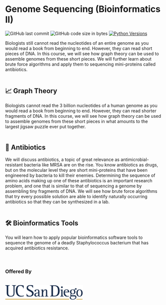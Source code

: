 # Genome Sequencing (Bioinformatics II)
![GitHub last commit](https://img.shields.io/github/last-commit/Bioinformatics-Specialization/Bioinformatics-2?style=flat)
![GitHub code size in bytes](https://img.shields.io/github/languages/code-size/Bioinformatics-Specialization/Bioinformatics-2)
[![Python Versions](https://img.shields.io/pypi/pyversions/yt2mp3.svg)](https://pypi.python.org/pypi/yt2mp3/)


Biologists still cannot read the nucleotides of an entire genome as you would read a book from beginning to end. However, they can read short pieces of DNA. In this course, we will see how graph theory can be used to assemble genomes from these short pieces. We will further learn about brute force algorithms and apply them to sequencing mini-proteins called antibiotics. 
<br><br>
<h2>📈 Graph Theory</h2>
Biologists cannot read the 3 billion nucleotides of a human genome as you would read a book from beginning to end.  However, they can read shorter fragments of DNA. In this course, we will see how graph theory can be used to assemble genomes from these short pieces in what amounts to the largest jigsaw puzzle ever put together.
<br><br>
<h2>💊 Antibiotics</h2>
We will discuss antibiotics, a topic of great relevance as antimicrobial-resistant bacteria like MRSA are on the rise.  You know antibiotics as drugs, but on the molecular level they are short mini-proteins that have been engineered by bacteria to kill their enemies.  Determining the sequence of amino acids making up one of these antibiotics is an important research problem, and one that is similar to that of sequencing a genome by assembling tiny fragments of DNA.  We will see how brute force algorithms that try every possible solution are able to identify naturally occurring antibiotics so that they can be synthesized in a lab.
<br><br>
<h2>🛠 Bioinformatics Tools</h2>
You will learn how to apply popular bioinformatics software tools to sequence the genome of a deadly Staphylococcus bacterium that has acquired antibiotics resistance.
<br><br><br>
<h3>Offered By</h3>
<br>
<img src="./assets/ucsd-logo.png" width="250" title="UCSD">